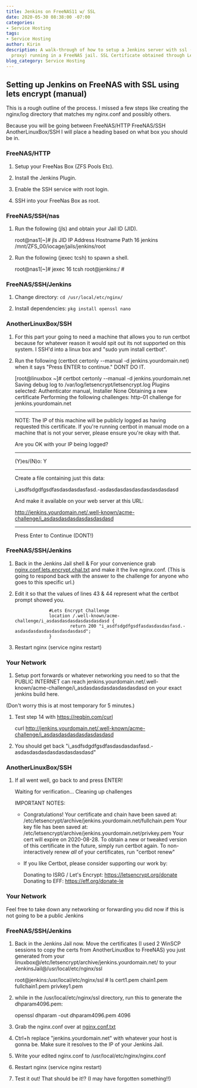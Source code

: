 ```yaml
---
title: Jenkins on FreeNAS11 w/ SSL
date: 2020-05-30 08:38:00 -07:00
categories:
- Service Hosting
tags:
- Service Hosting
author: Kirin
description: A walk-through of how to setup a Jenkins server with ssl (nginx reverse
  proxy) running in a FreeNAS jail. SSL Certificate obtained through LetsEncrypt.
blog_category: Service Hosting
---
```


## Setting up Jenkins on FreeNAS with SSL using lets encrypt (manual)

This is a rough outline of the process. I missed a few steps like creating the nginx/log directory that matches my nginx.conf and possibly others.

Because you will be going between FreeNAS/HTTP FreeNAS/SSH AnotherLinuxBox/SSH I will place a heading based on what box you should be in.

### FreeNAS/HTTP

1. Setup your FreeNas Box (ZFS Pools Etc).

2. Install the Jenkins Plugin.

3. Enable the SSH service with root login.

4. SSH into your FreeNas Box as root.

### FreeNAS/SSH/nas

1. Run the following (jls) and obtain your Jail ID (JID).

    root@nas1[~]# jls
       JID  IP Address      Hostname                      Path
        16                  jenkins                       /mnt/ZFS_00/iocage/jails/jenkins/root

1. Run the following (jexec <JID> tcsh) to spawn a shell.

    root@nas1[~]# jexec 16 tcsh
    root@jenkins:/ #

### FreeNAS/SSH/Jenkins

1. Change directory:
   `cd /usr/local/etc/nginx/`

2. Install dependencies:
   `pkg install openssl nano`

### AnotherLinuxBox/SSH

1. For this part your going to need a machine that allows you to run certbot because for whatever reason it would spit out its not supported on this system. I SSH'd into a linux box and "sudo yum install certbot".

2. Run the following (certbot certonly --manual -d jenkins.yourdomain.net) when it says "Press ENTER to continue." DONT DO IT.

    [root@linuxbox ~]# certbot certonly --manual -d jenkins.yourdomain.net
    Saving debug log to /var/log/letsencrypt/letsencrypt.log
    Plugins selected: Authenticator manual, Installer None
    Obtaining a new certificate
    Performing the following challenges:
    http-01 challenge for jenkins.yourdomain.net
    
    - - - - - - - - - - - - - - - - - - - - - - - - - - - - - - - - - - - - - - - -
    NOTE: The IP of this machine will be publicly logged as having requested this
    certificate. If you're running certbot in manual mode on a machine that is not
    your server, please ensure you're okay with that.
    
    Are you OK with your IP being logged?
    - - - - - - - - - - - - - - - - - - - - - - - - - - - - - - - - - - - - - - - -
    (Y)es/(N)o: Y
    
    - - - - - - - - - - - - - - - - - - - - - - - - - - - - - - - - - - - - - - - -
    Create a file containing just this data:
    
    i_asdfsdgdfgsdfasdasdasdasfasd.-asdasdasdasdasdasdasdasdasd
    
    And make it available on your web server at this URL:
    
    http://jenkins.yourdomain.net/.well-known/acme-challenge/i_asdasdasdasdasdasdasdasd
    
    - - - - - - - - - - - - - - - - - - - - - - - - - - - - - - - - - - - - - - - -
    Press Enter to Continue (DONT!)

### FreeNAS/SSH/Jenkins

1. Back in the Jenkins Jail shell & For your convenience grab [nginx.conf.lets.encrypt.chal.txt](/uploads/nginx.conf.lets.encrypt.chal.txt) and make it the live nginx.conf. (This is going to respond back with the answer to the challenge for anyone who goes to this specific url.)

2. Edit it so that the values of lines 43 & 44 represent what the certbot prompt showed you.

                    #Lets Encrypt Challenge
                    location /.well-known/acme-challenge/i_asdasdasdasdasdasdasdasd {
                            return 200 "i_asdfsdgdfgsdfasdasdasdasfasd.-asdasdasdasdasdasdasdasdasd";
                    }

1. Restart nginx (service nginx restart)

### Your Network

1. Setup port forwards or whatever networking you need to so that the PUBLIC INTERNET can reach jenkins.yourdomain.net/.well-known/acme-challenge/i_asdasdasdasdasdasdasdasd on your exact jenkins build here.

\(Don't worry this is at most temporary for 5 minutes.)

1. Test step 14 with https://reqbin.com/curl

    curl http://jenkins.yourdomain.net/.well-known/acme-challenge/i_asdasdasdasdasdasdasdasd

1. You should get back "i_asdfsdgdfgsdfasdasdasdasfasd.-asdasdasdasdasdasdasdasdasd"

### AnotherLinuxBox/SSH

1. If all went well, go back to and press ENTER!

    Waiting for verification...
    Cleaning up challenges
    
    IMPORTANT NOTES:
     - Congratulations! Your certificate and chain have been saved at:
       /etc/letsencrypt/archive/jenkins.yourdomain.net/fullchain.pem
       Your key file has been saved at:
       /etc/letsencrypt/archive/jenkins.yourdomain.net/privkey.pem
       Your cert will expire on 2020-08-28. To obtain a new or tweaked
       version of this certificate in the future, simply run certbot
       again. To non-interactively renew *all* of your certificates, run
       "certbot renew"
     - If you like Certbot, please consider supporting our work by:
    
       Donating to ISRG / Let's Encrypt:   https://letsencrypt.org/donate
       Donating to EFF:                    https://eff.org/donate-le

### Your Network

Feel free to take down any networking or forwarding you did now if this is not going to be a public Jenkins

### FreeNAS/SSH/Jenkins

1. Back in the Jenkins Jail now. Move the certificates (I used 2 WinSCP sessions to copy the certs from AnotherLinuxBox to FreeNAS) you just generated from your linuxbox@/etc/letsencrypt/archive/jenkins.yourdomain.net/ to your JenkinsJail@/usr/local/etc/nginx/ssl

    root@jenkins:/usr/local/etc/nginx/ssl # ls
    cert1.pem chain1.pem fullchain1.pem privkey1.pem

1. while in the /usr/local/etc/nginx/ssl directory, run this to generate the dhparam4096.pem:

    openssl dhparam -out dhparam4096.pem 4096

1. Grab the nginx.conf over at [nginx.conf.txt](/uploads/nginx.conf.txt)

2. Ctrl\+h replace "jenkins.yourdomain.net" with whatever your host is gonna be. Make sure it resolves to the IP of your Jenkins Jail.

3. Write your edited nginx.conf to /usr/local/etc/nginx/nginx.conf

4. Restart nginx (service nginx restart)

5. Test it out! That should be it!? (I may have forgotten something!!)